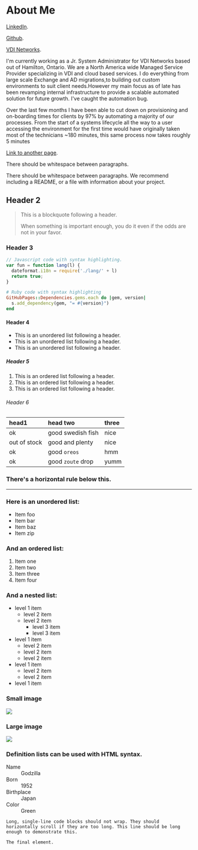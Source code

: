 # [](#header-1)About Me


[LinkedIn](https://www.linkedin.com/in/kevin-nishimura-258bbba4/).

[Github](https://github.com/KevinNish).

[VDI Networks](www.vdinetworks.com).


I'm currently working as a Jr. System Administrator for VDI Networks based out of Hamilton, Ontario. We are a North America wide Managed Service Provider specializing in VDI and cloud based services. I do everything from large scale Exchange and AD migrations,to building out custom environments to suit client needs.However my main focus as of late has been revamping internal infrastructure to provide a scalable automated solution for future growth. I've caught the automation bug.

Over the last few months I have been able to cut down on provisioning and on-boarding times for clients by 97% by automating a majority of our processes. From the start of a systems lifecycle all the way to a user accessing the environment for the first time would have originally taken most of the technicians ~180 minutes, this same process now takes roughly 5 minutes



[Link to another page](another-page).

There should be whitespace between paragraphs.

There should be whitespace between paragraphs. We recommend including a README, or a file with information about your project.



## [](#header-2)Header 2

> This is a blockquote following a header.
>
> When something is important enough, you do it even if the odds are not in your favor.

### [](#header-3)Header 3

```js
// Javascript code with syntax highlighting.
var fun = function lang(l) {
  dateformat.i18n = require('./lang/' + l)
  return true;
}
```

```ruby
# Ruby code with syntax highlighting
GitHubPages::Dependencies.gems.each do |gem, version|
  s.add_dependency(gem, "= #{version}")
end
```

#### [](#header-4)Header 4

*   This is an unordered list following a header.
*   This is an unordered list following a header.
*   This is an unordered list following a header.

##### [](#header-5)Header 5

1.  This is an ordered list following a header.
2.  This is an ordered list following a header.
3.  This is an ordered list following a header.

###### [](#header-6)Header 6

| head1        | head two          | three |
|:-------------|:------------------|:------|
| ok           | good swedish fish | nice  |
| out of stock | good and plenty   | nice  |
| ok           | good `oreos`      | hmm   |
| ok           | good `zoute` drop | yumm  |

### There's a horizontal rule below this.

* * *

### Here is an unordered list:

*   Item foo
*   Item bar
*   Item baz
*   Item zip

### And an ordered list:

1.  Item one
1.  Item two
1.  Item three
1.  Item four

### And a nested list:

- level 1 item
  - level 2 item
  - level 2 item
    - level 3 item
    - level 3 item
- level 1 item
  - level 2 item
  - level 2 item
  - level 2 item
- level 1 item
  - level 2 item
  - level 2 item
- level 1 item

### Small image

![](https://www.python.org/static/opengraph-icon-200x200.png)

### Large image

![](https://guides.github.com/activities/hello-world/branching.png)


### Definition lists can be used with HTML syntax.

<dl>
<dt>Name</dt>
<dd>Godzilla</dd>
<dt>Born</dt>
<dd>1952</dd>
<dt>Birthplace</dt>
<dd>Japan</dd>
<dt>Color</dt>
<dd>Green</dd>
</dl>

```
Long, single-line code blocks should not wrap. They should horizontally scroll if they are too long. This line should be long enough to demonstrate this.
```

```
The final element.
```
